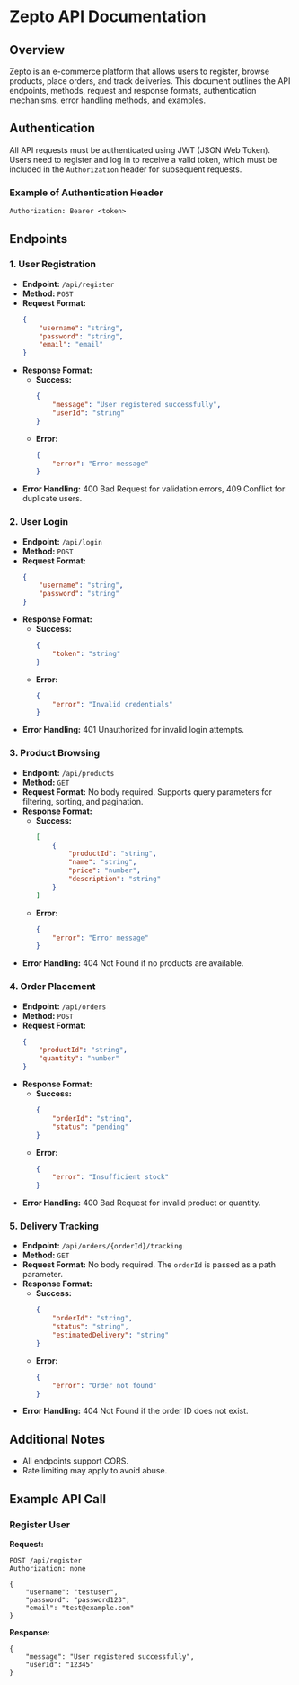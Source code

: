 # Zepto API Documentation

## Overview
Zepto is an e-commerce platform that allows users to register, browse products, place orders, and track deliveries. This document outlines the API endpoints, methods, request and response formats, authentication mechanisms, error handling methods, and examples.

## Authentication
All API requests must be authenticated using JWT (JSON Web Token). Users need to register and log in to receive a valid token, which must be included in the `Authorization` header for subsequent requests.

### Example of Authentication Header
```
Authorization: Bearer <token>
```

## Endpoints

### 1. User Registration
- **Endpoint:** `/api/register`
- **Method:** `POST`
- **Request Format:**
  ```json
  {
      "username": "string",
      "password": "string",
      "email": "email"
  }
  ```
- **Response Format:**
  - **Success:**
    ```json
    {
        "message": "User registered successfully",
        "userId": "string"
    }
    ```
  - **Error:**
    ```json
    {
        "error": "Error message"
    }
    ```
- **Error Handling:** 400 Bad Request for validation errors, 409 Conflict for duplicate users.

### 2. User Login
- **Endpoint:** `/api/login`
- **Method:** `POST`
- **Request Format:**
  ```json
  {
      "username": "string",
      "password": "string"
  }
  ```
- **Response Format:**
  - **Success:**
    ```json
    {
        "token": "string"
    }
    ```
  - **Error:**
    ```json
    {
        "error": "Invalid credentials"
    }
    ```
- **Error Handling:** 401 Unauthorized for invalid login attempts.

### 3. Product Browsing
- **Endpoint:** `/api/products`
- **Method:** `GET`
- **Request Format:** No body required. Supports query parameters for filtering, sorting, and pagination.
- **Response Format:**
  - **Success:**
    ```json
    [
        {
            "productId": "string",
            "name": "string",
            "price": "number",
            "description": "string"
        }
    ]
    ```
  - **Error:**
    ```json
    {
        "error": "Error message"
    }
    ```
- **Error Handling:** 404 Not Found if no products are available.

### 4. Order Placement
- **Endpoint:** `/api/orders`
- **Method:** `POST`
- **Request Format:**
  ```json
  {
      "productId": "string",
      "quantity": "number"
  }
  ```
- **Response Format:**
  - **Success:**
    ```json
    {
        "orderId": "string",
        "status": "pending"
    }
    ```
  - **Error:**
    ```json
    {
        "error": "Insufficient stock"
    }
    ```
- **Error Handling:** 400 Bad Request for invalid product or quantity.

### 5. Delivery Tracking
- **Endpoint:** `/api/orders/{orderId}/tracking`
- **Method:** `GET`
- **Request Format:** No body required. The `orderId` is passed as a path parameter.
- **Response Format:**
  - **Success:**
    ```json
    {
        "orderId": "string",
        "status": "string",
        "estimatedDelivery": "string"
    }
    ```
  - **Error:**
    ```json
    {
        "error": "Order not found"
    }
    ```
- **Error Handling:** 404 Not Found if the order ID does not exist.

## Additional Notes
- All endpoints support CORS.
- Rate limiting may apply to avoid abuse.

## Example API Call
### Register User
**Request:**
```
POST /api/register
Authorization: none

{
    "username": "testuser",
    "password": "password123",
    "email": "test@example.com"
}
```

**Response:**
```
{
    "message": "User registered successfully",
    "userId": "12345"
}
```